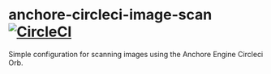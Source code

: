 # anchore-circleci-image-scan [![CircleCI](https://circleci.com/gh/Btodhunter/anchore-circleci-image-scan.svg?style=svg)](https://circleci.com/gh/Btodhunter/anchore-circleci-image-scan)

Simple configuration for scanning images using the Anchore Engine Circleci Orb.
